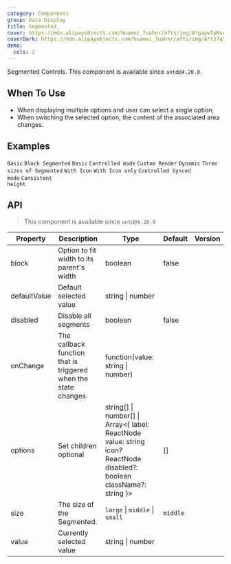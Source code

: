 ```yaml
---
category: Components
group: Data Display
title: Segmented
cover: https://mdn.alipayobjects.com/huamei_7uahnr/afts/img/A*papwTpNscPIAAAAAAAAAAAAADrJ8AQ/original
coverDark: https://mdn.alipayobjects.com/huamei_7uahnr/afts/img/A*tz7qSaWpi1kAAAAAAAAAAAAADrJ8AQ/original
demo:
  cols: 2
---
```


Segmented Controls. This component is available since `antd@4.20.0`.

## When To Use

- When displaying multiple options and user can select a single option;
- When switching the selected option, the content of the associated area changes.

## Examples

<!-- prettier-ignore -->
<code src="./demo/basic.tsx">Basic</code>
<code src="./demo/block.tsx">Block Segmented</code>
<code src="./demo/disabled.tsx">Basic</code>
<code src="./demo/controlled.tsx">Controlled mode</code>
<code src="./demo/custom.tsx">Custom Render</code>
<code src="./demo/dynamic.tsx">Dynamic</code>
<code src="./demo/size.tsx">Three sizes of Segmented</code>
<code src="./demo/with-icon.tsx">With Icon</code>
<code src="./demo/icon-only.tsx">With Icon only</code>
<code src="./demo/controlled-two.tsx" debug>Controlled Synced mode</code>
<code src="./demo/size-consistent.tsx" debug>Consistent height</code>

## API

> This component is available since `antd@4.20.0`

| Property     | Description                                                    | Type                                                                                                                      | Default  | Version |
| ------------ | -------------------------------------------------------------- | ------------------------------------------------------------------------------------------------------------------------- | -------- | ------- |
| block        | Option to fit width to its parent\'s width                     | boolean                                                                                                                   | false    |         |
| defaultValue | Default selected value                                         | string \| number                                                                                                          |          |         |
| disabled     | Disable all segments                                           | boolean                                                                                                                   | false    |         |
| onChange     | The callback function that is triggered when the state changes | function(value: string \| number)                                                                                         |          |         |
| options      | Set children optional                                          | string\[] \| number\[] \| Array<{ label: ReactNode value: string icon? ReactNode disabled?: boolean className?: string }> | []       |         |
| size         | The size of the Segmented.                                     | `large` \| `middle` \| `small`                                                                                            | `middle` |         |
| value        | Currently selected value                                       | string \| number                                                                                                          |          |         |
